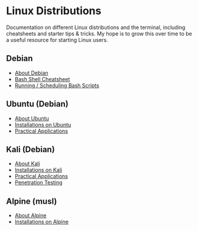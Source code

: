 # Linux Distributions

Documentation on different Linux distributions and the terminal, including cheatsheets and starter tips & tricks.
My hope is to grow this over time to be a useful resource for starting Linux users.

## Debian

- [About Debian](About%20Debian.md)
- [Bash Shell Cheatsheet](Bash%20Cheatsheet.md)
- [Running / Scheduling Bash Scripts](Bash%20Scripts.md)

## Ubuntu (Debian)

- [About Ubuntu](About%20Ubuntu.md)
- [Installations on Ubuntu](Installations%20Ubuntu.md)
- [Practical Applications](Practical%20Applications%20Ubuntu.md)

## Kali (Debian)

- [About Kali](About%20Kali.md)
- [Installations on Kali](Installations%20Kali.md)
- [Practical Applications](Practical%20Applications%20Kali.md)
- [Penetration Testing](Pentesting.md)

## Alpine (musl)
- [About Alpine](About%20Alpine.md)
- [Installations on Alpine](Installations%20Alpine.md)

